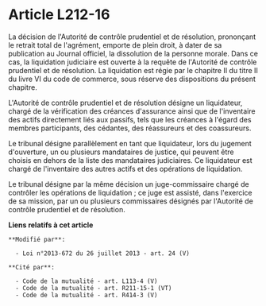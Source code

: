 # Article L212-16

La décision de l'Autorité de contrôle prudentiel et de résolution, prononçant le retrait total de l'agrément, emporte de
plein droit, à dater de sa publication au Journal officiel, la dissolution de la personne morale. Dans ce cas, la liquidation
judiciaire est ouverte à la requête de l'Autorité de contrôle prudentiel et de résolution. La liquidation est régie par le
chapitre II du titre II du livre VI du code de commerce, sous réserve des dispositions du présent chapitre. 

L'Autorité de contrôle prudentiel et de résolution désigne un liquidateur, chargé de la vérification des créances d'assurance
ainsi que de l'inventaire des actifs directement liés aux passifs, tels que les créances à l'égard des membres participants,
des cédantes, des réassureurs et des coassureurs. 

Le tribunal désigne parallèlement en tant que liquidateur, lors du jugement d'ouverture, un ou plusieurs mandataires de
justice, qui peuvent être choisis en dehors de la liste des mandataires judiciaires. Ce liquidateur est chargé de
l'inventaire des autres actifs et des opérations de liquidation. 

Le tribunal désigne par la même décision un juge-commissaire chargé de contrôler les opérations de liquidation ; ce juge est
assisté, dans l'exercice de sa mission, par un ou plusieurs commissaires désignés par l'Autorité de contrôle prudentiel et de
résolution.

**Liens relatifs à cet article**

	**Modifié par**:

	  - Loi n°2013-672 du 26 juillet 2013 - art. 24 (V)

	**Cité par**:

	  - Code de la mutualité - art. L113-4 (V)
	  - Code de la mutualité - art. R211-15-1 (VT)
	  - Code de la mutualité - art. R414-3 (V)
